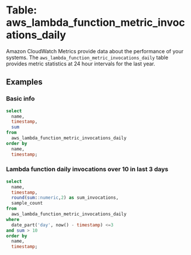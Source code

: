 # Table: aws_lambda_function_metric_invocations_daily

Amazon CloudWatch Metrics provide data about the performance of your systems.  The `aws_lambda_function_metric_invocations_daily` table provides metric statistics at 24 hour intervals for the last year.

## Examples

### Basic info

```sql
select
  name,
  timestamp,
  sum
from
  aws_lambda_function_metric_invocations_daily
order by
  name,
  timestamp;
```


### Lambda function daily invocations over 10 in last 3 days

```sql
select
  name,
  timestamp,
  round(sum::numeric,2) as sum_invocations,
  sample_count
from
  aws_lambda_function_metric_invocations_daily
where 
  date_part('day', now() - timestamp) <=3
and sum > 10
order by
  name,
  timestamp;
```